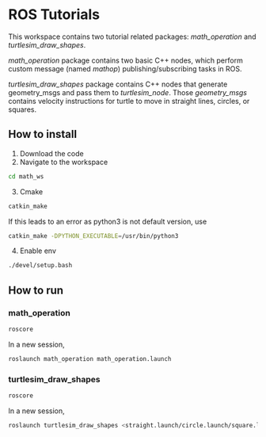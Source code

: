 # ROS Tutorials
This workspace contains two tutorial related packages: _math_operation_ and _turtlesim_draw_shapes_.

_math_operation_ package contains two basic C++ nodes, which perform custom message (named _mathop_) publishing/subscribing tasks in ROS. 

_turtlesim_draw_shapes_ package contains C++ nodes that generate geometry_msgs and pass them to _turtlesim_node_. Those _geometry_msgs_ contains velocity instructions for turtle to move in straight lines, circles, or squares.

## How to install
1. Download the code
2. Navigate to the workspace
```bash
cd math_ws
```
3. Cmake
```bash
catkin_make
```
If this leads to an error as python3 is not default version, use
```bash
catkin_make -DPYTHON_EXECUTABLE=/usr/bin/python3
```
4. Enable env
```bash
./devel/setup.bash
```
## How to run
### math_operation
```bash
roscore
```
In a new session,
```bash
roslaunch math_operation math_operation.launch
```

### turtlesim_draw_shapes
```bash
roscore
```
In a new session,
```bash
roslaunch turtlesim_draw_shapes <straight.launch/circle.launch/square.launch>
```


